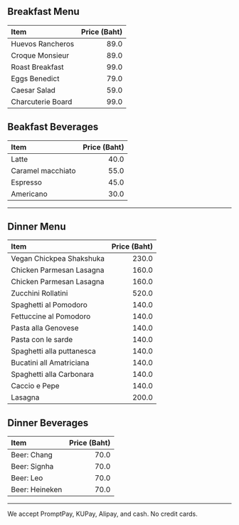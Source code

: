 ## Breakfast Menu

| Item                                   | Price (Baht) |
|:---------------------------------------|-------------:|
| Huevos Rancheros                       | 89.0         |
| Croque Monsieur                        | 89.0         |
| Roast Breakfast                        | 99.0         |
| Eggs Benedict                          | 79.0         |
| Caesar Salad                           | 59.0         |
| Charcuterie Board                      | 99.0         |


## Beakfast Beverages

| Item                                   | Price (Baht) |
|:---------------------------------------|-------------:|
| Latte                                  | 40.0         |
| Caramel macchiato                      | 55.0         |
| Espresso                               | 45.0         |
| Americano                              | 30.0         |

---

## Dinner Menu

| Item                                   | Price (Baht) |
|:---------------------------------------|-------------:|
| Vegan Chickpea Shakshuka               |  230.0       |
| Chicken Parmesan Lasagna               |  160.0       |
| Chicken Parmesan Lasagna               |  160.0       |
| Zucchini Rollatini                     |  520.0       |
| Spaghetti al Pomodoro                  | 140.0        |
| Fettuccine al Pomodoro                 | 140.0        |
| Pasta alla Genovese                    | 140.0        |
| Pasta con le sarde                     | 140.0        |
| Spaghetti alla puttanesca              | 140.0        |
| Bucatini all Amatriciana               | 140.0        |
| Spaghetti alla Carbonara               | 140.0        |
| Caccio e Pepe                          | 140.0        |
| Lasagna                                | 200.0        |


## Dinner Beverages

| Item                                   | Price (Baht) |
|:---------------------------------------|-------------:|
| Beer: Chang                            |  70.0        |
| Beer: Signha                           |  70.0        |
| Beer: Leo                              |  70.0        |
| Beer: Heineken                         |  70.0        |

---

We accept PromptPay, KUPay, Alipay, and cash. No credit cards.
